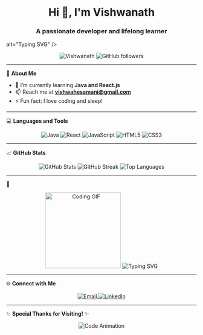 <h1 align="center">Hi 👋, I'm Vishwanath</h1>
<p align="center"><h3 align="center">A passionate developer and lifelong learner</h3> alt="Typing SVG" /></p>

<p align="center">
  <img src="https://komarev.com/ghpvc/?username=Vishwanath&label=Profile%20views&color=0e75b6&style=flat" alt="Vishwanath" />
  <img src="https://img.shields.io/github/followers/Vishwanath?label=Followers&style=social" alt="GitHub followers" />
</p>

---

🌟 **About Me**

- 🌱 I’m currently learning **Java and React.js**
- 📫 Reach me at **vishwahesamani@gmail.com**
- ⚡ Fun fact: I love coding and sleep!

---

💻 **Languages and Tools**

<p align="center">
  <img src="https://img.icons8.com/color/48/000000/java-coffee-cup-logo--v1.png" alt="Java" />
  <img src="https://img.icons8.com/color/48/000000/react-native.png" alt="React" />
  <img src="https://img.icons8.com/color/48/000000/javascript--v1.png" alt="JavaScript" />
  <img src="https://img.icons8.com/color/48/000000/html-5--v1.png" alt="HTML5" />
  <img src="https://img.icons8.com/color/48/000000/css3.png" alt="CSS3" />
</p>

---

📈 **GitHub Stats**

<p align="center">
  <img src="https://github-readme-stats.vercel.app/api?username=Vishwanath&show_icons=true&theme=radical" alt="GitHub Stats" />
  <img src="https://github-readme-streak-stats.herokuapp.com/?user=Vishwanath&theme=radical" alt="GitHub Streak" />
  <img src="https://github-readme-stats.vercel.app/api/top-langs/?username=Vishwanath&layout=compact&theme=radical" alt="Top Languages" />
</p>

---

🎉

<p align="center">
  <img src="https://media.giphy.com/media/L8K62iTDkzGX6/giphy.gif" width="200" alt="Coding GIF" />
  <img src="https://readme-typing-svg.herokuapp.com?font=Fira+Code&weight=500&size=24&pause=1000&color=32A2F2&center=true&width=435&lines=Welcome+to+my+GitHub!;I+love+to+code+and+learn+new+things!" alt="Typing SVG" />
</p>

---

🌐 **Connect with Me**

<p align="center">
  <a href="mailto:vishwahesamani@gmail.com">
    <img align="center" src="https://img.icons8.com/color/48/000000/gmail-new.png" alt="Email" />
  </a>
  <a href="https://www.linkedin.com/in/vishwanath-h-300b63251/">
    <img align="center" src="https://img.icons8.com/color/48/000000/linkedin.png" alt="LinkedIn" />
  </a>
</p>

---

✨ **Special Thanks for Visiting!** ✨

<p align="center">
  <img src="https://media.giphy.com/media/VTtANKl0beDFQRLDTh/giphy.gif.svg" alt="Code Animation" />
</p>
